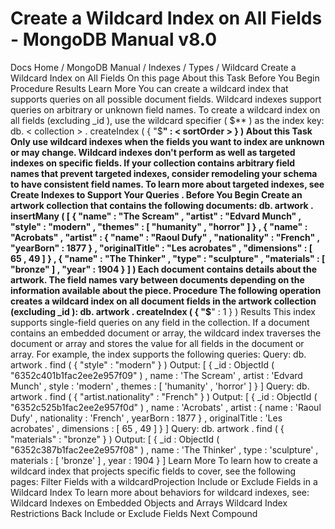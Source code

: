 # Create a Wildcard Index on All Fields - MongoDB Manual v8.0


Docs Home / MongoDB Manual / Indexes / Types / Wildcard Create a Wildcard Index on All Fields On this page About this Task Before You Begin Procedure Results Learn More You can create a wildcard index that supports queries on all possible
document fields. Wildcard indexes support queries on arbitrary or
unknown field names. To create a wildcard index on all fields (excluding _id ), use the
wildcard specifier ( $** ) as the index key: db. < collection > . createIndex ( { "$**" : < sortOrder > } ) About this Task Only use wildcard indexes when the fields you want to index are unknown
or may change. Wildcard indexes don't perform as well as targeted
indexes on specific fields. If your collection contains arbitrary field
names that prevent targeted indexes, consider remodeling your schema to
have consistent field names. To learn more about targeted indexes, see Create Indexes to Support Your Queries . Before You Begin Create an artwork collection that contains the following documents: db. artwork . insertMany ( [ { "name" : "The Scream" , "artist" : "Edvard Munch" , "style" : "modern" , "themes" : [ "humanity" , "horror" ] } , { "name" : "Acrobats" , "artist" : { "name" : "Raoul Dufy" , "nationality" : "French" , "yearBorn" : 1877 } , "originalTitle" : "Les acrobates" , "dimensions" : [ 65 , 49 ] } , { "name" : "The Thinker" , "type" : "sculpture" , "materials" : [ "bronze" ] , "year" : 1904 } ] ) Each document contains details about the artwork. The field names vary
between documents depending on the information available about the
piece. Procedure The following operation creates a wildcard index on all document fields
in the artwork collection (excluding _id ): db. artwork . createIndex ( { "$**" : 1 } ) Results This index supports single-field queries on any field in the collection.
If a document contains an embedded document or array, the wildcard index
traverses the document or array and stores the value for all fields in
the document or array. For example, the index supports the following queries: Query: db. artwork . find ( { "style" : "modern" } ) Output: [ { _id : ObjectId ( "6352c401b1fac2ee2e957f09" ) , name : 'The Scream' , artist : 'Edvard Munch' , style : 'modern' , themes : [ 'humanity' , 'horror' ] } ] Query: db. artwork . find ( { "artist.nationality" : "French" } ) Output: [ { _id : ObjectId ( "6352c525b1fac2ee2e957f0d" ) , name : 'Acrobats' , artist : { name : 'Raoul Dufy' , nationality : 'French' , yearBorn : 1877 } , originalTitle : 'Les acrobates' , dimensions : [ 65 , 49 ] } ] Query: db. artwork . find ( { "materials" : "bronze" } ) Output: [ { _id : ObjectId ( "6352c387b1fac2ee2e957f08" ) , name : 'The Thinker' , type : 'sculpture' , materials : [ 'bronze' ] , year : 1904 } ] Learn More To learn how to create a wildcard index that projects specific fields to
cover, see the following pages: Filter Fields with a wildcardProjection Include or Exclude Fields in a Wildcard Index To learn more about behaviors for wildcard indexes, see: Wildcard Indexes on Embedded Objects and Arrays Wildcard Index Restrictions Back Include or Exclude Fields Next Compound
